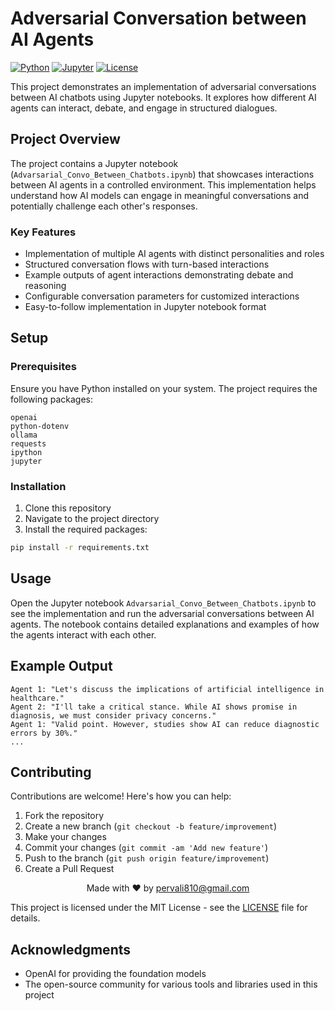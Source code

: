 # Adversarial Conversation between AI Agents

[![Python](https://img.shields.io/badge/python-3.6%2B-blue.svg)](https://www.python.org/downloads/)
[![Jupyter](https://img.shields.io/badge/Jupyter-Notebook-orange.svg)](https://jupyter.org/)
[![License](https://img.shields.io/badge/license-MIT-green.svg)](https://opensource.org/licenses/MIT)

This project demonstrates an implementation of adversarial conversations between AI chatbots using Jupyter notebooks. It explores how different AI agents can interact, debate, and engage in structured dialogues.

## Project Overview

The project contains a Jupyter notebook (`Advarsarial_Convo_Between_Chatbots.ipynb`) that showcases interactions between AI agents in a controlled environment. This implementation helps understand how AI models can engage in meaningful conversations and potentially challenge each other's responses.

### Key Features

- Implementation of multiple AI agents with distinct personalities and roles
- Structured conversation flows with turn-based interactions
- Example outputs of agent interactions demonstrating debate and reasoning
- Configurable conversation parameters for customized interactions
- Easy-to-follow implementation in Jupyter notebook format

## Setup

### Prerequisites

Ensure you have Python installed on your system. The project requires the following packages:

```
openai
python-dotenv
ollama
requests
ipython
jupyter
```

### Installation

1. Clone this repository
2. Navigate to the project directory
3. Install the required packages:

```bash
pip install -r requirements.txt
```

## Usage

Open the Jupyter notebook `Advarsarial_Convo_Between_Chatbots.ipynb` to see the implementation and run the adversarial conversations between AI agents. The notebook contains detailed explanations and examples of how the agents interact with each other.

## Example Output

```
Agent 1: "Let's discuss the implications of artificial intelligence in healthcare."
Agent 2: "I'll take a critical stance. While AI shows promise in diagnosis, we must consider privacy concerns."
Agent 1: "Valid point. However, studies show AI can reduce diagnostic errors by 30%."
...
```

## Contributing

Contributions are welcome! Here's how you can help:

1. Fork the repository
2. Create a new branch (`git checkout -b feature/improvement`)
3. Make your changes
4. Commit your changes (`git commit -am 'Add new feature'`)
5. Push to the branch (`git push origin feature/improvement`)
6. Create a Pull Request

<div align="center">
Made with ❤️ by <a href="mailto:pervali810@gmail.com">pervali810@gmail.com</a>
</div>

This project is licensed under the MIT License - see the [LICENSE](LICENSE) file for details.

## Acknowledgments

- OpenAI for providing the foundation models
- The open-source community for various tools and libraries used in this project
